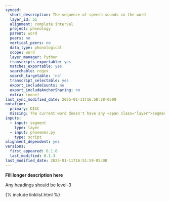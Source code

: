 ```yaml
---
synced:
  short_description: The sequence of speech sounds in the word
  layer_id: 51
  alignment: complete interval
  project: phonology
  parent: word
  peers: no
  vertical_peers: no
  data_type: phonological
  scope: word
  layer_manager: Python
  transcripts_exportable: yes
  matches_exportable: yes
  searchable: regex
  search_targetable: 'no'
  transcript_selectable: yes
  export_includeCounts: no
  export_includeAnchorSharing: no
  extra: (none)
last_sync_modified_date: 2025-01-11T16:50:28-0500
notation:
  primary: DISC
  missing: The current word doesn't have any <span class="layer">segment</span> annotations
inputs:
  - input: segment
    type: layer
  - input: phonemes.py
    type: script
alignment_dependent: yes
versions:
  first_appeared: 0.1.0
  last_modified: 0.1.3
last_modified_date: 2025-01-11T16:51:59-05:00
---
```


**Fill longer description here**

Any headings should be level-3


{% include linklist.html %}
